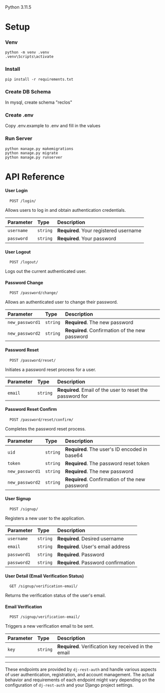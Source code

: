 Python 3.11.5

# Setup

### Venv
```
python -m venv .venv
.venv\Scripts\activate
```

### Install
```
pip install -r requirements.txt
```

### Create DB Schema
In mysql, create schema "reclos"

### Create .env
Copy .env.example to .env and fill in the values

### Run Server
```
python manage.py makemigrations
python manage.py migrate
python manage.py runserver
```


# API Reference

#### User Login

```http
  POST /login/
```

Allows users to log in and obtain authentication credentials.

| Parameter  | Type     | Description                          |
| :--------- | :------- | :----------------------------------- |
| `username` | `string` | **Required**. Your registered username |
| `password` | `string` | **Required**. Your password          |

#### User Logout

```http
  POST /logout/
```

Logs out the current authenticated user.

#### Password Change

```http
  POST /password/change/
```

Allows an authenticated user to change their password.

| Parameter       | Type     | Description                            |
| :-------------- | :------- | :------------------------------------- |
| `new_password1` | `string` | **Required**. The new password         |
| `new_password2` | `string` | **Required**. Confirmation of the new password |

#### Password Reset

```http
  POST /password/reset/
```

Initiates a password reset process for a user.

| Parameter  | Type     | Description                       |
| :--------- | :------- | :-------------------------------- |
| `email`    | `string` | **Required**. Email of the user to reset the password for |

#### Password Reset Confirm

```http
  POST /password/reset/confirm/
```

Completes the password reset process.

| Parameter        | Type     | Description                              |
| :--------------- | :------- | :--------------------------------------- |
| `uid`            | `string` | **Required**. The user's ID encoded in base64 |
| `token`          | `string` | **Required**. The password reset token   |
| `new_password1`  | `string` | **Required**. The new password           |
| `new_password2`  | `string` | **Required**. Confirmation of the new password |

#### User Signup

```http
  POST /signup/
```

Registers a new user to the application.

| Parameter   | Type     | Description                            |
| :---------- | :------- | :------------------------------------- |
| `username`  | `string` | **Required**. Desired username         |
| `email`     | `string` | **Required**. User's email address     |
| `password1` | `string` | **Required**. Password                 |
| `password2` | `string` | **Required**. Password confirmation    |

#### User Detail (Email Verification Status)

```http
  GET /signup/verification-email/
```

Returns the verification status of the user's email.

#### Email Verification

```http
  POST /signup/verification-email/
```

Triggers a new verification email to be sent.

| Parameter  | Type     | Description                           |
| :--------- | :------- | :------------------------------------ |
| `key`      | `string` | **Required**. Verification key received in the email |

---

These endpoints are provided by `dj-rest-auth` and handle various aspects of user authentication, registration, and account management. The actual behavior and requirements of each endpoint might vary depending on the configuration of `dj-rest-auth` and your Django project settings.